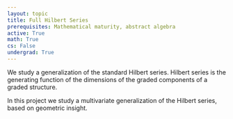 ```yaml
---
layout: topic
title: Full Hilbert Series
prerequisites: Mathematical maturity, abstract algebra
active: True
math: True
cs: False
undergrad: True
---
```

We study a generalization of the standard Hilbert series.
Hilbert series is the generating function of the dimensions of the graded components
of a graded structure.

In this project we study a multivariate generalization of the Hilbert series,
based on geometric insight.
